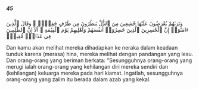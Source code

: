 ##### 45

<span class="ayah">وَتَرَىٰهُمْ يُعْرَضُونَ عَلَيْهَا خَٰشِعِينَ مِنَ ٱلذُّلِّ يَنظُرُونَ مِن طَرْفٍ خَفِىٍّۢ ۗ وَقَالَ ٱلَّذِينَ ءَامَنُوٓا۟ إِنَّ ٱلْخَٰسِرِينَ ٱلَّذِينَ خَسِرُوٓا۟ أَنفُسَهُمْ وَأَهْلِيهِمْ يَوْمَ ٱلْقِيَٰمَةِ ۗ أَلَآ إِنَّ ٱلظَّٰلِمِينَ فِى عَذَابٍۢ مُّقِيمٍۢ</span>

<span class="ayah_translation">Dan kamu akan melihat mereka dihadapkan ke neraka dalam keadaan tunduk karena (merasa) hina, mereka melihat dengan pandangan yang lesu. Dan orang-orang yang beriman berkata: "Sesungguhnya orang-orang yang merugi ialah orang-orang yang kehilangan diri mereka sendiri dan (kehilangan) keluarga mereka pada hari kiamat. Ingatlah, sesungguhnya orang-orang yang zalim itu berada dalam azab yang kekal.</span>
